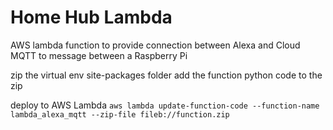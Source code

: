 # Home Hub Lambda

AWS lambda function to provide connection between Alexa and Cloud MQTT to message between a Raspberry Pi


zip the virtual env site-packages folder
add the function python code to the zip

deploy to AWS Lambda
`aws lambda update-function-code --function-name lambda_alexa_mqtt --zip-file fileb://function.zip`
 